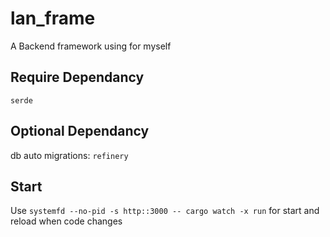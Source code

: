 # lan_frame

A Backend framework using for myself

## Require Dependancy

`serde`

## Optional Dependancy

db auto migrations: `refinery`

## Start

Use `systemfd --no-pid -s http::3000 -- cargo watch -x run` for start and reload when code changes
